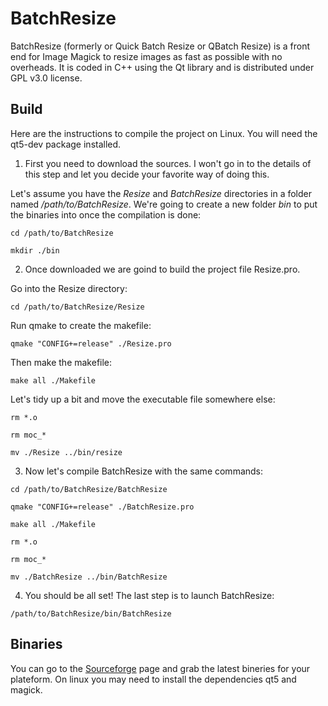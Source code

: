 # BatchResize

BatchResize (formerly or Quick Batch Resize or QBatch Resize) is a front end for Image Magick to resize images as fast as possible with no overheads. It is coded in C++ using the Qt library and is distributed under GPL v3.0 license.

## Build

Here are the instructions to compile the project on Linux. You will need the qt5-dev package installed.

1. First you need to download the sources. I won't go in to the details of this step and let you decide your favorite way of doing this.

Let's assume you have the *Resize* and *BatchResize* directories in a folder named */path/to/BatchResize*.
We're going to create a new folder *bin* to put the binaries into once the compilation is done:

`cd /path/to/BatchResize`

`mkdir ./bin`

2. Once downloaded we are goind to build the project file Resize.pro.

Go into the Resize directory:

`cd /path/to/BatchResize/Resize`

Run qmake to create the makefile:

`qmake "CONFIG+=release" ./Resize.pro`

Then make the makefile:

`make all ./Makefile`

Let's tidy up a bit and move the executable file somewhere else:

`rm *.o`

`rm moc_*`

`mv ./Resize ../bin/resize`

3. Now let's compile BatchResize with the same commands:

`cd /path/to/BatchResize/BatchResize`

`qmake "CONFIG+=release" ./BatchResize.pro`

`make all ./Makefile`

`rm *.o`

`rm moc_*`

`mv ./BatchResize ../bin/BatchResize`

4. You should be all set! The last step is to launch BatchResize:

`/path/to/BatchResize/bin/BatchResize`

## Binaries

You can go to the [Sourceforge](https://sourceforge.net/projects/batchresize/files/) page and grab the latest bineries for your plateform. On linux you may need to install the dependencies qt5 and magick.